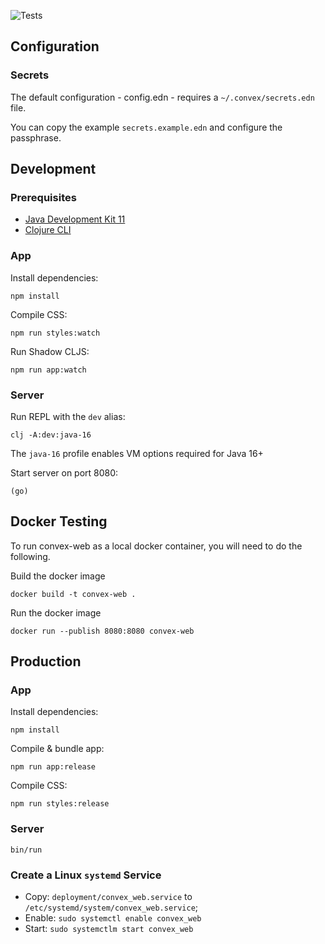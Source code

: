 ![Tests](https://github.com/Convex-Dev/convex-web/workflows/Tests/badge.svg)

## Configuration

### Secrets

The default configuration - config.edn - requires a `~/.convex/secrets.edn` file.

You can copy the example `secrets.example.edn` and configure the passphrase.

## Development

### Prerequisites
- [Java Development Kit 11](https://adoptopenjdk.net/)
- [Clojure CLI](https://clojure.org/guides/getting_started#_clojure_installer_and_cli_tools)

### App

Install dependencies:

```
npm install
```

Compile CSS:
```
npm run styles:watch
```

Run Shadow CLJS:
```
npm run app:watch
```

### Server

Run REPL with the `dev` alias:
```
clj -A:dev:java-16
```

The `java-16` profile enables VM options required for Java 16+

Start server on port 8080:
```
(go)
```

## Docker Testing

To run convex-web as a local docker container, you will need to do the following.

Build the docker image
```
docker build -t convex-web .
```

Run the docker image
```
docker run --publish 8080:8080 convex-web
```

## Production

### App

Install dependencies:

```
npm install
```

Compile & bundle app:
```
npm run app:release
```

Compile CSS:
```
npm run styles:release
```

### Server

```
bin/run
```

### Create a Linux `systemd` Service

- Copy:
    `deployment/convex_web.service` to `/etc/systemd/system/convex_web.service`;
- Enable:
    `sudo systemctl enable convex_web`
- Start:
    `sudo systemctlm start convex_web`
